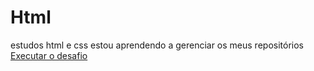 # Html
 estudos html e css
 estou aprendendo a gerenciar os meus repositórios
<a href="https://nepomuck22.github.io/Html/desafio/android.html" targer="_blank">Executar o desafio</a>